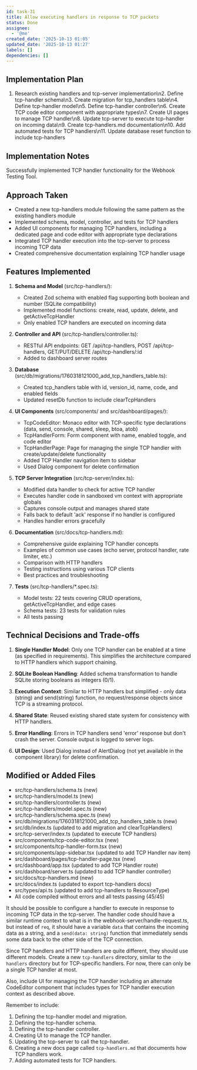 ```yaml
---
id: task-31
title: Allow executing handlers in response to TCP packets
status: Done
assignee:
  - '@me'
created_date: '2025-10-13 01:05'
updated_date: '2025-10-13 01:27'
labels: []
dependencies: []
---
```


## Implementation Plan

<!-- SECTION:PLAN:BEGIN -->
1. Research existing handlers and tcp-server implementation\n2. Define tcp-handler schema\n3. Create migration for tcp_handlers table\n4. Define tcp-handler model\n5. Define tcp-handler controller\n6. Create TCP code editor component with appropriate types\n7. Create UI pages to manage TCP handler\n8. Update tcp-server to execute tcp-handler on incoming data\n9. Create tcp-handlers.md documentation\n10. Add automated tests for TCP handlers\n11. Update database reset function to include tcp-handlers
<!-- SECTION:PLAN:END -->

## Implementation Notes

<!-- SECTION:NOTES:BEGIN -->
Successfully implemented TCP handler functionality for the Webhook Testing Tool.

## Approach Taken
- Created a new tcp-handlers module following the same pattern as the existing handlers module
- Implemented schema, model, controller, and tests for TCP handlers
- Added UI components for managing TCP handlers, including a dedicated page and code editor with appropriate type declarations
- Integrated TCP handler execution into the tcp-server to process incoming TCP data
- Created comprehensive documentation explaining TCP handler usage

## Features Implemented
1. **Schema and Model** (src/tcp-handlers/):
   - Created Zod schema with enabled flag supporting both boolean and number (SQLite compatibility)
   - Implemented model functions: create, read, update, delete, and getActiveTcpHandler
   - Only enabled TCP handlers are executed on incoming data

2. **Controller and API** (src/tcp-handlers/controller.ts):
   - RESTful API endpoints: GET /api/tcp-handlers, POST /api/tcp-handlers, GET/PUT/DELETE /api/tcp-handlers/:id
   - Added to dashboard server routes

3. **Database** (src/db/migrations/1760318121000_add_tcp_handlers_table.ts):
   - Created tcp_handlers table with id, version_id, name, code, and enabled fields
   - Updated resetDb function to include clearTcpHandlers

4. **UI Components** (src/components/ and src/dashboard/pages/):
   - TcpCodeEditor: Monaco editor with TCP-specific type declarations (data, send, console, shared, sleep, btoa, atob)
   - TcpHandlerForm: Form component with name, enabled toggle, and code editor
   - TcpHandlerPage: Page for managing the single TCP handler with create/update/delete functionality
   - Added TCP Handler navigation item to sidebar
   - Used Dialog component for delete confirmation

5. **TCP Server Integration** (src/tcp-server/index.ts):
   - Modified data handler to check for active TCP handler
   - Executes handler code in sandboxed vm context with appropriate globals
   - Captures console output and manages shared state
   - Falls back to default 'ack' response if no handler is configured
   - Handles handler errors gracefully

6. **Documentation** (src/docs/tcp-handlers.md):
   - Comprehensive guide explaining TCP handler concepts
   - Examples of common use cases (echo server, protocol handler, rate limiter, etc.)
   - Comparison with HTTP handlers
   - Testing instructions using various TCP clients
   - Best practices and troubleshooting

7. **Tests** (src/tcp-handlers/*.spec.ts):
   - Model tests: 22 tests covering CRUD operations, getActiveTcpHandler, and edge cases
   - Schema tests: 23 tests for validation rules
   - All tests passing

## Technical Decisions and Trade-offs
1. **Single Handler Model**: Only one TCP handler can be enabled at a time (as specified in requirements). This simplifies the architecture compared to HTTP handlers which support chaining.

2. **SQLite Boolean Handling**: Added schema transformation to handle SQLite storing booleans as integers (0/1).

3. **Execution Context**: Similar to HTTP handlers but simplified - only data (string) and send(string) function, no request/response objects since TCP is a streaming protocol.

4. **Shared State**: Reused existing shared state system for consistency with HTTP handlers.

5. **Error Handling**: Errors in TCP handlers send 'error' response but don't crash the server. Console output is logged to server logs.

6. **UI Design**: Used Dialog instead of AlertDialog (not yet available in the component library) for delete confirmation.

## Modified or Added Files
- src/tcp-handlers/schema.ts (new)
- src/tcp-handlers/model.ts (new)
- src/tcp-handlers/controller.ts (new)
- src/tcp-handlers/model.spec.ts (new)
- src/tcp-handlers/schema.spec.ts (new)
- src/db/migrations/1760318121000_add_tcp_handlers_table.ts (new)
- src/db/index.ts (updated to add migration and clearTcpHandlers)
- src/tcp-server/index.ts (updated to execute TCP handlers)
- src/components/tcp-code-editor.tsx (new)
- src/components/tcp-handler-form.tsx (new)
- src/components/app-sidebar.tsx (updated to add TCP Handler nav item)
- src/dashboard/pages/tcp-handler-page.tsx (new)
- src/dashboard/app.tsx (updated to add TCP Handler route)
- src/dashboard/server.ts (updated to add TCP handler controller)
- src/docs/tcp-handlers.md (new)
- src/docs/index.ts (updated to export tcp-handlers docs)
- src/types/api.ts (updated to add tcp-handlers to ResourceType)
- All code compiled without errors and all tests passing (45/45)
<!-- SECTION:NOTES:END -->

It should be possible to configure a handler to execute in response to incoming TCP data in the tcp-server. The handler code should have a similar runtime context to what is in the webhook-server/handle-request.ts, but instead of `req`, it should have a variable `data` that contains the incoming data as a string, and a `send(data: string)` function that immediately sends some data back to the other side of the TCP connection.

Since TCP handlers and HTTP handlers are quite different, they should use different models. Create a new `tcp-handlers` directory, similar to the `handlers` directory but for TCP-specific handlers. For now, there can only be a single TCP handler at most.

Also, include UI for managing the TCP handler including an alternate CodeEditor component that includes types for TCP handler execution context as described above.

Remember to include:

1. Defining the tcp-handler model and migration.
2. Defining the tcp-handler schema.
3. Defining the tcp-handler controller.
4. Creating UI to manage the TCP handler.
5. Updating the tcp-server to call the tcp-handler.
6. Creating a new docs page called `tcp-handlers.md` that documents how TCP handlers work.
7. Adding automated tests for TCP handlers.
